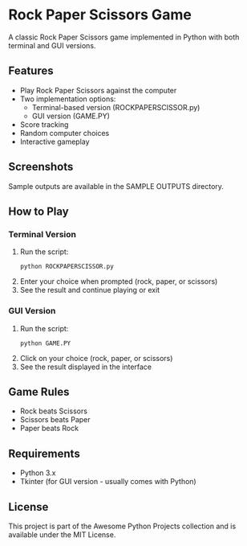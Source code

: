# Rock Paper Scissors Game

A classic Rock Paper Scissors game implemented in Python with both terminal and GUI versions.

## Features

- Play Rock Paper Scissors against the computer
- Two implementation options:
  - Terminal-based version (ROCKPAPERSCISSOR.py)
  - GUI version (GAME.PY)
- Score tracking
- Random computer choices
- Interactive gameplay

## Screenshots

Sample outputs are available in the SAMPLE OUTPUTS directory.

## How to Play

### Terminal Version
1. Run the script:
   ```
   python ROCKPAPERSCISSOR.py
   ```
2. Enter your choice when prompted (rock, paper, or scissors)
3. See the result and continue playing or exit

### GUI Version
1. Run the script:
   ```
   python GAME.PY
   ```
2. Click on your choice (rock, paper, or scissors)
3. See the result displayed in the interface

## Game Rules
- Rock beats Scissors
- Scissors beats Paper
- Paper beats Rock

## Requirements

- Python 3.x
- Tkinter (for GUI version - usually comes with Python)

## License

This project is part of the Awesome Python Projects collection and is available under the MIT License. 
